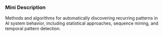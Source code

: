 ### Mini Description

Methods and algorithms for automatically discovering recurring patterns in AI system behavior, including statistical approaches, sequence mining, and temporal pattern detection.
